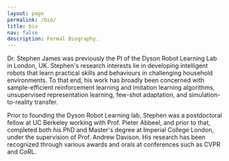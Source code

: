 ```yaml
---
layout: page
permalink: /bio/
title: bio
nav: false
description: Formal Biography.
---
```


Dr. Stephen James was previously the PI of the Dyson Robot Learning Lab in London, UK. Stephen's research interests lie in developing intelligent robots that learn practical skills and behaviours in challenging household environments. To that end, his work has broadly been concerned with sample-efficient reinforcement learning and imitation learning algorithms, unsupervised representation learning, few-shot adaptation, and simulation-to-reality transfer.

Prior to founding the Dyson Robot Learning lab, Stephen was a postdoctoral fellow at UC Berkeley working with Prof. Pieter Abbeel, and prior to that, completed both his PhD and Master's degree at Imperial College London, under the supervision of Prof. Andrew Davison. His research has been recognized through various awards and orals at conferences such as CVPR and CoRL.
